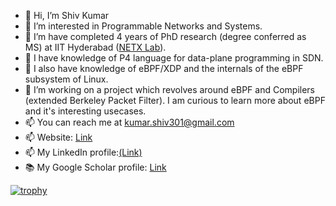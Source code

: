 - 👋 Hi, I’m Shiv Kumar
- 👀 I’m interested in Programmable Networks and Systems.
- 🌱 I’m have completed 4 years of PhD research (degree conferred as MS) at IIT Hyderabad ([NETX Lab](https://www.netxiith.in/)).
- 🌱 I have knowledge of P4 language for data-plane programming in SDN.
- 🌱 I also have knowledge of eBPF/XDP and the internals of the eBPF subsystem of Linux.
- 💞️ I’m working on a project which revolves around eBPF and Compilers (extended Berkeley Packet Filter). I am curious to learn more about eBPF and it's interesting usecases.
- 📫 You can reach me at kumar.shiv301@gmail.com
- 📫 Website: [Link](https://kumarkshiv.github.io/) 
- 📫 My LinkedIn profile:[(Link)](https://in.linkedin.com/in/kumarkshiv)
- 📚 My Google Scholar profile: [Link](https://scholar.google.com/citations?user=a5Js3uMAAAAJ&hl=en)

<!---
shivkumar301/shivkumar301 is a ✨ special ✨ repository because its `README.md` (this file) appears on your GitHub profile.
You can click the Preview link to take a look at your changes.
--->

[![trophy](https://github-profile-trophy.vercel.app/?username=kumarkshiv)](https://github.com/kumarkshiv/github-profile-trophy)
